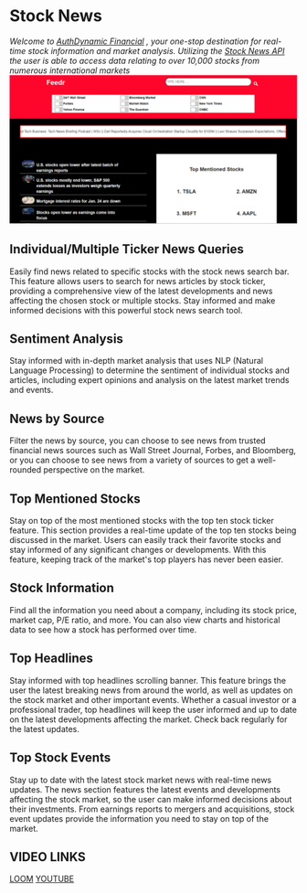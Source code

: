 # **Stock News**
*Welcome to [AuthDynamic Financial](https://1066352.playcode.io/) , your one-stop destination for real-time stock information and market analysis. Utilizing the [Stock News API](https://stocknewsapi.com/) the user is able to access data relating to over 10,000 stocks from numerous international markets*
![Welcome to AuthDynamic Financial](unit2/images/front_page.png)


## Individual/Multiple Ticker News Queries
Easily find news related to specific stocks with the stock news search bar. This feature allows users to search for news articles by stock ticker, providing a comprehensive view of the latest developments and news affecting the chosen stock or multiple stocks. Stay informed and make informed decisions with this powerful stock news search tool.

## Sentiment Analysis
Stay informed with in-depth market analysis that uses NLP (Natural Language Processing) to determine the sentiment of individual stocks and articles, including expert opinions and analysis on the latest market trends and events.

## News by Source
Filter the news by source, you can choose to see news from trusted financial news sources such as Wall Street Journal, Forbes, and Bloomberg, or you can choose to see news from a variety of sources to get a well-rounded perspective on the market.

## Top Mentioned Stocks
Stay on top of the most mentioned stocks with the top ten stock ticker feature. This section provides a real-time update of the top ten stocks being discussed in the market. Users can easily track their favorite stocks and stay informed of any significant changes or developments. With this feature, keeping track of the market's top players has never been easier.

## Stock Information
Find all the information you need about a company, including its stock price, market cap, P/E ratio, and more. You can also view charts and historical data to see how a stock has performed over time.

## Top Headlines
Stay informed with top headlines scrolling banner. This feature brings the user the latest breaking news from around the world, as well as updates on the stock market and other important events. Whether a casual investor or a professional trader, top headlines will keep the user informed and up to date on the latest developments affecting the market. Check back regularly for the latest updates.


## Top Stock Events
Stay up to date with the latest stock market news with real-time news updates. The news section features the latest events and developments affecting the stock market, so the user can make informed decisions about their investments. From earnings reports to mergers and acquisitions, stock event updates provide the information you need to stay on top of the market.

## VIDEO LINKS
[LOOM](https://www.loom.com/share/c3def54b340d46c7bda9688b83787500?fbclid=IwAR2TGB9E5Mnq9UTtQt2j4ZANy1Cn5-e99o-q_B9CeQkK6CMnGrXeIvmtQ40)
[YOUTUBE](https://l.facebook.com/l.php?u=https%3A%2F%2Fyoutu.be%2FFiEXTw8B1Jc%3Ffbclid%3DIwAR1_FVyOVP_B1RhbgNMKEN94kucJAQkU-OQO9N_k4jSGvrJIV5onAYZ3p6E&h=AT1Twim6HDa7eALKcfHKAk1tw6gy3Mnv-36cfUDoT8i3v79hY_HPf2WA1O4JkoI4LVCggXiymSIqrH0yQJRBRvHJOGHh0bG84tDi9n7QLj_S7cbzykgVnWOPBtnRK8P_X3dBFnvX9pZZc-7I7zQ)

